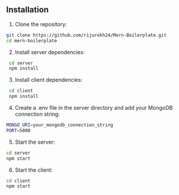 ## Installation

   1. Clone the repository:

   ```bash
   git clone https://github.com/rijurekh24/Mern-Boilerplate.git
   cd mern-boilerplate
   ```
   2. Install server dependencies:

   ```bash
    cd server
    npm install
   ```

  3. Install client dependencies:

   ```bash
    cd client
    npm install
   ```

  4. Create a .env file in the server directory and add your MongoDB connection string:

   ```bash
   MONGO_URI=your_mongodb_connection_string
   PORT=5000
   ```

  5. Start the server:

   ```bash
   cd server
   npm start
   ```

  6. Start the client:

   ```bash
   cd client
   npm start
   ```
 
